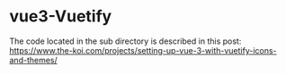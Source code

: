 # vue3-Vuetify
The code located in the sub directory is described in this post: 
https://www.the-koi.com/projects/setting-up-vue-3-with-vuetify-icons-and-themes/
